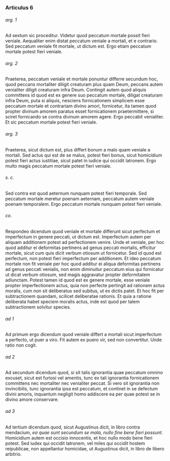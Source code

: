 ### Articulus 6

###### arg. 1
Ad sextum sic proceditur. Videtur quod peccatum mortale possit fieri veniale. Aequaliter enim distat peccatum veniale a mortali, et e contrario. Sed peccatum veniale fit mortale, ut dictum est. Ergo etiam peccatum mortale potest fieri veniale.

###### arg. 2
Praeterea, peccatum veniale et mortale ponuntur differre secundum hoc, quod peccans mortaliter diligit creaturam plus quam Deum, peccans autem venialiter diligit creaturam infra Deum. Contingit autem quod aliquis committens id quod est ex genere suo peccatum mortale, diligat creaturam infra Deum, puta si aliquis, nesciens fornicationem simplicem esse peccatum mortale et contrariam divino amori, fornicetur, ita tamen quod propter divinum amorem paratus esset fornicationem praetermittere, si sciret fornicando se contra divinum amorem agere. Ergo peccabit venialiter. Et sic peccatum mortale potest fieri veniale.

###### arg. 3
Praeterea, sicut dictum est, plus differt bonum a malo quam veniale a mortali. Sed actus qui est de se malus, potest fieri bonus, sicut homicidium potest fieri actus iustitiae, sicut patet in iudice qui occidit latronem. Ergo multo magis peccatum mortale potest fieri veniale.

###### s. c.
Sed contra est quod aeternum nunquam potest fieri temporale. Sed peccatum mortale meretur poenam aeternam, peccatum autem veniale poenam temporalem. Ergo peccatum mortale nunquam potest fieri veniale.

###### co.
Respondeo dicendum quod veniale et mortale differunt sicut perfectum et imperfectum in genere peccati, ut dictum est. Imperfectum autem per aliquam additionem potest ad perfectionem venire. Unde et veniale, per hoc quod additur ei deformitas pertinens ad genus peccati mortalis, efficitur mortale, sicut cum quis dicit verbum otiosum ut fornicetur. Sed id quod est perfectum, non potest fieri imperfectum per additionem. Et ideo peccatum mortale non fit veniale per hoc quod additur ei aliqua deformitas pertinens ad genus peccati venialis, non enim diminuitur peccatum eius qui fornicatur ut dicat verbum otiosum, sed magis aggravatur propter deformitatem adiunctam. Potest tamen id quod est ex genere mortale, esse veniale propter imperfectionem actus, quia non perfecte pertingit ad rationem actus moralis, cum non sit deliberatus sed subitus, ut ex dictis patet. Et hoc fit per subtractionem quandam, scilicet deliberatae rationis. Et quia a ratione deliberata habet speciem moralis actus, inde est quod per talem subtractionem solvitur species.

###### ad 1
Ad primum ergo dicendum quod veniale differt a mortali sicut imperfectum a perfecto, ut puer a viro. Fit autem ex puero vir, sed non convertitur. Unde ratio non cogit.

###### ad 2
Ad secundum dicendum quod, si sit talis ignorantia quae peccatum omnino excuset, sicut est furiosi vel amentis, tunc ex tali ignorantia fornicationem committens nec mortaliter nec venialiter peccat. Si vero sit ignorantia non invincibilis, tunc ignorantia ipsa est peccatum, et continet in se defectum divini amoris, inquantum negligit homo addiscere ea per quae potest se in divino amore conservare.

###### ad 3
Ad tertium dicendum quod, sicut Augustinus dicit, in libro contra mendacium, *ea quae sunt secundum se mala, nullo fine bene fieri possunt*. Homicidium autem est occisio innocentis, et hoc nullo modo bene fieri potest. Sed iudex qui occidit latronem, vel miles qui occidit hostem reipublicae, non appellantur homicidae, ut Augustinus dicit, in libro de libero arbitrio.


